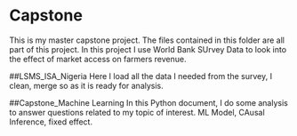 # Capstone
This is my master capstone project. 
The files contained in this folder are all part of this project. In this project I use World Bank SUrvey Data to look into the effect of market access on farmers revenue. 

##LSMS_ISA_Nigeria
Here I load all the data I needed from the survey, I clean, merge so as it is ready for analysis.

##Capstone_Machine Learning
In this Python document, I do some analysis to answer questions related to my topic of interest. ML Model, CAusal Inference, fixed effect. 
